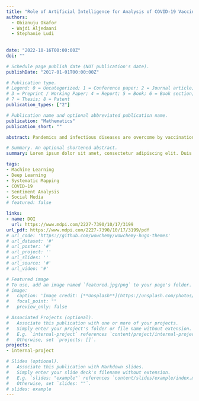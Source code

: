 ```yaml
---
title: "Role of Artificial Intelligence for Analysis of COVID-19 Vaccination-Related Tweets: Opportunities, Challenges, and Future Trends"
authors:
  - Obianuju Okafor
  - Wajdi Aljedaani
  - Stephanie Ludi
 
  
date: "2022-10-16T00:00:00Z"
doi: ""

# Schedule page publish date (NOT publication's date).
publishDate: "2017-01-01T00:00:00Z"

# Publication type.
# Legend: 0 = Uncategorized; 1 = Conference paper; 2 = Journal article;
# 3 = Preprint / Working Paper; 4 = Report; 5 = Book; 6 = Book section;
# 7 = Thesis; 8 = Patent
publication_types: ["2"]

# Publication name and optional abbreviated publication name.
publication: "Mathematics"
publication_short: ""

abstract: Pandemics and infectious diseases are overcome by vaccination, which serves as a preventative measure. Nevertheless, vaccines also raise public concerns; public apprehension and doubts challenge the acceptance of new vaccines. COVID-19 vaccines received a similarly hostile reaction from the public. In addition, misinformation from social media, contradictory comments from medical experts, and reports of worse reactions led to negative COVID-19 vaccine perceptions. Many researchers analyzed people’s varying sentiments regarding the COVID-19 vaccine using artificial intelligence (AI) approaches. This study is the first attempt to review the role of AI approaches in COVID-19 vaccination-related sentiment analysis. For this purpose, insights from publications are gathered that analyze the (a) approaches used to develop sentiment analysis tools, (b) major sources of data, (c) available data sources, and (d) the public perception of COVID-19 vaccine. Analysis suggests that public perception-related COVID-19 tweets are predominantly analyzed using TextBlob. Moreover, to a large extent, researchers have employed the Latent Dirichlet Allocation model for topic modeling of Twitter data. Another pertinent discovery made in our study is the variation in people’s sentiments regarding the COVID-19 vaccine across different regions. We anticipate that our systematic review will serve as an all-in-one source for the research community in determining the right technique and data source for their requirements. Our findings also provide insight into the research community to assist them in their future work in the current domain.

# Summary. An optional shortened abstract.
summary: Lorem ipsum dolor sit amet, consectetur adipiscing elit. Duis posuere tellus ac convallis placerat. Proin tincidunt magna sed ex sollicitudin condimentum.

tags:
- Machine Learning
- Deep Learning
- Systematic Mapping
- COVID-19
- Sentiment Analysis
- Social Media
# featured: false

links:
- name: DOI
  url: https://www.mdpi.com/2227-7390/10/17/3199
url_pdf: https://www.mdpi.com/2227-7390/10/17/3199/pdf
# url_code: 'https://github.com/wowchemy/wowchemy-hugo-themes'
# url_dataset: '#'
# url_poster: '#'
# url_project: ''
# url_slides: ''
# url_source: '#'
# url_video: '#'

# Featured image
# To use, add an image named `featured.jpg/png` to your page's folder. 
# image:
#   caption: 'Image credit: [**Unsplash**](https://unsplash.com/photos/s9CC2SKySJM)'
#   focal_point: ""
#   preview_only: false

# Associated Projects (optional).
#   Associate this publication with one or more of your projects.
#   Simply enter your project's folder or file name without extension.
#   E.g. `internal-project` references `content/project/internal-project/index.md`.
#   Otherwise, set `projects: []`.
projects:
- internal-project

# Slides (optional).
#   Associate this publication with Markdown slides.
#   Simply enter your slide deck's filename without extension.
#   E.g. `slides: "example"` references `content/slides/example/index.md`.
#   Otherwise, set `slides: ""`.
# slides: example
---
```


<!-- {{% callout note %}}
Create your slides in Markdown - click the *Slides* button to check out the example.
{{% /callout %}}

Supplementary notes can be added here, including [code, math, and images](https://wowchemy.com/docs/writing-markdown-latex/). -->
